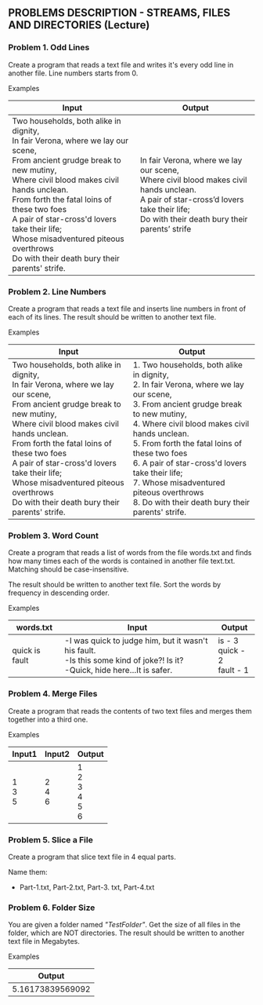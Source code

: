 ## PROBLEMS DESCRIPTION - STREAMS, FILES AND DIRECTORIES (Lecture)


### Problem 1.	Odd Lines
Create a program that reads a text file and writes it's every odd line in another file. Line numbers starts from 0. 

Examples

| Input     | Output |
| --------- | -----|
| Two households, both alike in dignity, <br> In fair Verona, where we lay our scene, <br> From ancient grudge break to new mutiny, <br> Where civil blood makes civil hands unclean. <br> From forth the fatal loins of these two foes <br> A pair of star-cross'd lovers take their life; <br> Whose misadventured piteous overthrows <br> Do with their death bury their parents' strife. | In fair Verona, where we lay our scene, <br> Where civil blood makes civil hands unclean. <br> A pair of star-cross’d lovers take their life; <br> Do with their death bury their parents’ strife |

### Problem 2.	Line Numbers
Create a program that reads a text file and inserts line numbers in front of each of its lines. The result should be written to another text file. 

Examples

| Input     | Output |
| --------- | -----|
| Two households, both alike in dignity, <br> In fair Verona, where we lay our scene, <br> From ancient grudge break to new mutiny, <br> Where civil blood makes civil hands unclean. <br> From forth the fatal loins of these two foes <br> A pair of star-cross'd lovers take their life; <br> Whose misadventured piteous overthrows <br> Do with their death bury their parents' strife. | 1.	Two households, both alike in dignity, <br> 2.	In fair Verona, where we lay our scene, <br> 3.	From ancient grudge break to new mutiny, <br> 4.	Where civil blood makes civil hands unclean. <br> 5.	From forth the fatal loins of these two foes <br> 6.	A pair of star-cross'd lovers take their life; <br> 7.	Whose misadventured piteous overthrows <br> 8.	Do with their death bury their parents' strife. |

### Problem 3.	Word Count
Create a program that reads a list of words from the file words.txt and finds how many times each of the words is contained in another file text.txt. Matching should be case-insensitive.

The result should be written to another text file. Sort the words by frequency in descending order.

Examples

| words.txt | Input     | Output |
| ----- | --------- | -----|
| quick is fault | -I was quick to judge him, but it wasn't his fault. <br> -Is this some kind of joke?! Is it? <br> -Quick, hide here…It is safer. | is - 3 <br> quick - 2 <br> fault - 1 |

### Problem 4.	Merge Files
Create a program that reads the contents of two text files and merges them together into a third one.

Examples

| Input1 | Input2     | Output |
| ----- | --------- | -----|
| 1 <br> 3 <br> 5 | 2 <br> 4 <br> 6 | 1 <br> 2 <br> 3 <br> 4 <br> 5 <br> 6 |

### Problem 5.	Slice a File
Create a program that slice text file in 4 equal parts. 

Name them:
  +	Part-1.txt, Part-2.txt, Part-3. txt, Part-4.txt

### Problem 6.	Folder Size
You are given a folder named _"TestFolder"_. Get the size of all files in the folder, which are NOT directories. The result should be written to another text file in Megabytes.

Examples

| Output |
| -----|
| 5.16173839569092|
